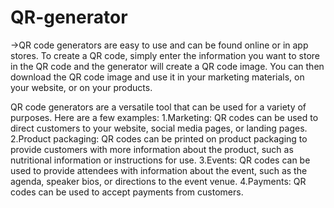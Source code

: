 # QR-generator
->QR code generators are easy to use and can be found online or in app stores. To create a QR code, 
simply enter the information you want to store in the QR code and the generator will create a QR 
code image. You can then download the QR code image and use it in your marketing materials, on 
your website, or on your products.

QR code generators are a versatile tool that can be used for a variety of purposes. Here are a few examples:
1.Marketing: QR codes can be used to direct customers to your website, social media pages, or landing pages.
2.Product packaging: QR codes can be printed on product packaging to provide customers with more information about the product,
  such as nutritional information or instructions for use.
3.Events: QR codes can be used to provide attendees with information about the event, such as the agenda, speaker bios, or directions to the event venue.
4.Payments: QR codes can be used to accept payments from customers.
